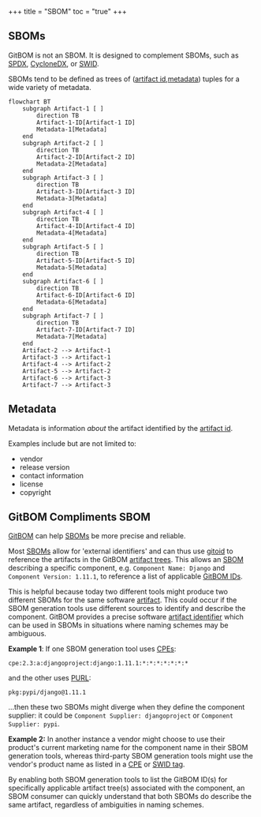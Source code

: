 +++
title = "SBOM"
toc = "true"
+++

## SBOMs
GitBOM is not an SBOM. It is designed to complement SBOMs, such as [SPDX](https://spdx.dev/), [CycloneDX](https://cyclonedx.org/), or [SWID](https://nvd.nist.gov/products/swid).

SBOMs tend to be defined as trees of ([artifact id](/glossary/artifact#artifact-identifiers),[metadata](#metadata)) tuples for a wide variety of metadata.

```mermaid
flowchart BT
    subgraph Artifact-1 [ ]
        direction TB
        Artifact-1-ID[Artifact-1 ID]
        Metadata-1[Metadata]
    end
    subgraph Artifact-2 [ ]
        direction TB
        Artifact-2-ID[Artifact-2 ID]
        Metadata-2[Metadata]
    end
    subgraph Artifact-3 [ ]
        direction TB
        Artifact-3-ID[Artifact-3 ID]
        Metadata-3[Metadata]
    end
    subgraph Artifact-4 [ ]
        direction TB
        Artifact-4-ID[Artifact-4 ID]
        Metadata-4[Metadata]
    end
    subgraph Artifact-5 [ ]
        direction TB
        Artifact-5-ID[Artifact-5 ID]
        Metadata-5[Metadata]
    end
    subgraph Artifact-6 [ ]
        direction TB
        Artifact-6-ID[Artifact-6 ID]
        Metadata-6[Metadata]
    end
    subgraph Artifact-7 [ ]
        direction TB
        Artifact-7-ID[Artifact-7 ID]
        Metadata-7[Metadata]
    end
    Artifact-2 --> Artifact-1
    Artifact-3 --> Artifact-1
    Artifact-4 --> Artifact-2
    Artifact-5 --> Artifact-2
    Artifact-6 --> Artifact-3
    Artifact-7 --> Artifact-3
```

## Metadata

Metadata is information *about* the artifact identified by the [artifact id](/glossary/artifact#artifact-identifiers).

Examples include but are not limited to:

- vendor
- release version
- contact information
- license
- copyright

## GitBOM Compliments SBOM
[GitBOM](/glossary/gitbom/) can help [SBOMs](/glossary/sbom) be more precise and reliable.

Most [SBOMs](/glossary/sbom) allow for 'external identifiers' and can thus use [gitoid](/glossary/git/#git-object-id-gitoid) to reference the artifacts in the GitBOM [artifact trees](/glossary/artifact_tree). This allows an [SBOM](/glossary/sbom) describing a specific component, e.g. `Component Name: Django` and `Component Version: 1.11.1`, to reference a list of applicable [GitBOM IDs](/glossary/gitbom/#gitbom-identifier).

This is helpful because today two different tools might produce two different SBOMs for the same software [artifact](/glossary/artifact/). This could occur if the SBOM generation tools use different sources to identify and describe the component. GitBOM provides a precise software [artifact identifier](/glossary/artifact/#artifact-identifiers) which can be used in SBOMs in situations where naming schemes may be ambiguous.

**Example 1**: If one SBOM generation tool uses [CPEs](https://nvd.nist.gov/products/cpe):
```
cpe:2.3:a:djangoproject:django:1.11.1:*:*:*:*:*:*:*
```
and the other uses [PURL](https://github.com/package-url/purl-spec):
 ```
 pkg:pypi/django@1.11.1
 ```
 ...then these two SBOMs might diverge when they define the component supplier: it could be `Component Supplier: djangoproject` or `Component Supplier: pypi`.

 **Example 2:** In another instance a vendor might choose to use their product's current marketing name for the component name in their SBOM generation tools, whereas third-party SBOM generation tools might use the vendor's product name as listed in a [CPE](https://nvd.nist.gov/products/cpe) or [SWID tag](https://nvd.nist.gov/products/swid).

 By enabling both SBOM generation tools to list the GitBOM ID(s) for specifically applicable artifact tree(s) associated with the component, an SBOM consumer can quickly understand that both SBOMs do describe the same artifact, regardless of ambiguities in naming schemes.

